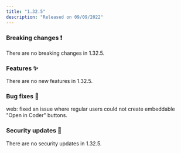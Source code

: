 ```yaml
---
title: "1.32.5"
description: "Released on 09/09/2022"
---
```


### Breaking changes ❗

There are no breaking changes in 1.32.5.

### Features ✨

There are no new features in 1.32.5.

### Bug fixes 🐛

web: fixed an issue where regular users could not create embeddable
"Open in Coder" buttons.

### Security updates 🔐

There are no security updates in 1.32.5.
